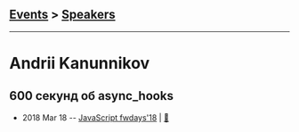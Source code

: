 ## [Events](../README.md) > [Speakers](../speakers.md)
---

# Andrii Kanunnikov

## 600 секунд об async_hooks
- 2018 Mar 18 -- [JavaScript fwdays&#39;18](https://youtu.be/8ut7bRzj-vU)  | [:notebook:](https://www.slideshare.net/fwdays/600-asynchooks)  
